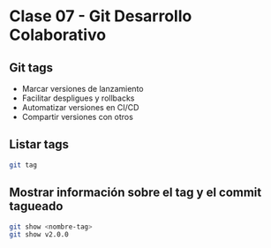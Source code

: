 # Clase 07 - Git Desarrollo Colaborativo

## Git tags

* Marcar versiones de lanzamiento
* Facilitar despligues y rollbacks
* Automatizar versiones en CI/CD
* Compartir versiones con otros

## Listar tags

```sh
git tag
```

## Mostrar información sobre el tag y el commit tagueado

```sh
git show <nombre-tag>
git show v2.0.0
```

